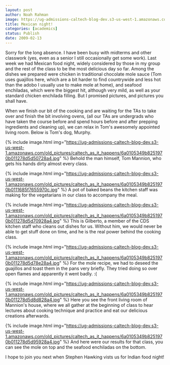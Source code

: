 ```yaml
---
layout: post
author: Noah Rahman
image: https://ug-admissions-caltech-blog-dev.s3-us-west-1.amazonaws.com/old_pictures/caltech_as_it_happens/6a0105349b8251970b011278d5d31928a4.jpg
title: Mexican night!
categories: [academics]
status: Publish
date: 2009-02-13
---
```



Sorry for the long absence. I have been busy with midterms and other classwork (yes, even as a senior I still occasionally get some work). Last week we had Mexican food night, widely considered by those in my group and the rest of the class to be the most delicious day so far. Among the dishes we prepared were chicken in traditional chocolate mole sauce (Tom uses guajillos here, which are a bit harder to find countrywide and less hot than the adobo I usually use to make mole at home), and seafood enchiladas, which were the biggest hit, although very mild, as well as your standard chicken enchilada filling. But I promised pictures, and pictures you shall have.

When we finish our bit of the cooking and are waiting for the TAs to
take over and finish the bit involving ovens, (all our TAs are
undergrads who have taken the course before and spend hours before and
after prepping ingredients and cleaning up), we can relax in Tom's
awesomely appointed living room. Below is Tom's dog, Murphy.


{% include image.html img="https://ug-admissions-caltech-blog-dev.s3-us-west-1.amazonaws.com/old_pictures/caltech_as_it_happens/6a0105349b8251970b011278d5d50728a4.jpg" %}
Behold the man himself, Tom Mannion, who gets his hands dirty almost every class.


{% include image.html img="https://ug-admissions-caltech-blog-dev.s3-us-west-1.amazonaws.com/old_pictures/caltech_as_it_happens/6a0105349b8251970b0111685f7655970c.jpg" %}
A pot of baked beans the kitchen staff was making for the vegetarians in our class to accompany the meal.


{% include image.html img="https://ug-admissions-caltech-blog-dev.s3-us-west-1.amazonaws.com/old_pictures/caltech_as_it_happens/6a0105349b8251970b011278d5d70928a4.jpg" %}
This is Gilberto, a member of the CDS kitchen staff who cleans out dishes for us. Without him, we would never be able to get stuff done on time, and he is the real power behind the cooking class.


{% include image.html img="https://ug-admissions-caltech-blog-dev.s3-us-west-1.amazonaws.com/old_pictures/caltech_as_it_happens/6a0105349b8251970b011278d5d78e28a4.jpg" %}
For the mole recipe, we had to deseed the guajillos and toast them in the pans very briefly. They tried doing so over open flames and apparently it went badly. :(


{% include image.html img="https://ug-admissions-caltech-blog-dev.s3-us-west-1.amazonaws.com/old_pictures/caltech_as_it_happens/6a0105349b8251970b011278d5d8d828a4.jpg" %}
Here you see the front living room of Mannion's house, where we all gather at the beginning of class to hear lectures about cooking technique and practice and eat our delicious creations afterwards.


{% include image.html img="https://ug-admissions-caltech-blog-dev.s3-us-west-1.amazonaws.com/old_pictures/caltech_as_it_happens/6a0105349b8251970b011278d5d95928a4.jpg" %}
And here were our results for that class, you can see the mole on top and the seafood enchiladas on the bottom.

I hope to join you next when Stephen Hawking vists us for Indian food night!
